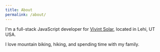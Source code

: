 ```yaml
---
title: About
permalink: /about/
---
```


I'm a full-stack JavaScript developer for [Vivint Solar](https://www.vivintsolar.com/), located in Lehi, UT USA. 

I love mountain biking, hiking, and spending time with my family.
